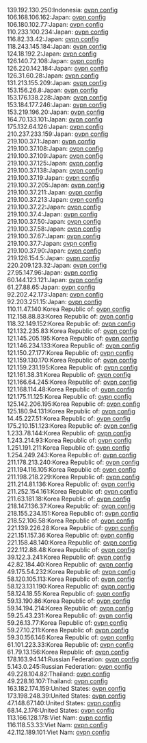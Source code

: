 139.192.130.250:Indonesia: [ovpn config](vpn/139_192_130_250.ovpn)  
106.168.106.162:Japan: [ovpn config](vpn/106_168_106_162.ovpn)  
106.180.102.77:Japan: [ovpn config](vpn/106_180_102_77.ovpn)  
110.233.100.234:Japan: [ovpn config](vpn/110_233_100_234.ovpn)  
116.82.33.42:Japan: [ovpn config](vpn/116_82_33_42.ovpn)  
118.243.145.184:Japan: [ovpn config](vpn/118_243_145_184.ovpn)  
124.18.192.2:Japan: [ovpn config](vpn/124_18_192_2.ovpn)  
126.140.72.108:Japan: [ovpn config](vpn/126_140_72_108.ovpn)  
126.220.142.184:Japan: [ovpn config](vpn/126_220_142_184.ovpn)  
126.31.60.28:Japan: [ovpn config](vpn/126_31_60_28.ovpn)  
131.213.155.209:Japan: [ovpn config](vpn/131_213_155_209.ovpn)  
153.156.26.8:Japan: [ovpn config](vpn/153_156_26_8.ovpn)  
153.176.138.228:Japan: [ovpn config](vpn/153_176_138_228.ovpn)  
153.184.177.246:Japan: [ovpn config](vpn/153_184_177_246.ovpn)  
153.219.196.20:Japan: [ovpn config](vpn/153_219_196_20.ovpn)  
164.70.133.101:Japan: [ovpn config](vpn/164_70_133_101.ovpn)  
175.132.64.126:Japan: [ovpn config](vpn/175_132_64_126.ovpn)  
210.237.233.159:Japan: [ovpn config](vpn/210_237_233_159.ovpn)  
219.100.37.1:Japan: [ovpn config](vpn/219_100_37_1.ovpn)  
219.100.37.108:Japan: [ovpn config](vpn/219_100_37_108.ovpn)  
219.100.37.109:Japan: [ovpn config](vpn/219_100_37_109.ovpn)  
219.100.37.125:Japan: [ovpn config](vpn/219_100_37_125.ovpn)  
219.100.37.138:Japan: [ovpn config](vpn/219_100_37_138.ovpn)  
219.100.37.19:Japan: [ovpn config](vpn/219_100_37_19.ovpn)  
219.100.37.205:Japan: [ovpn config](vpn/219_100_37_205.ovpn)  
219.100.37.211:Japan: [ovpn config](vpn/219_100_37_211.ovpn)  
219.100.37.213:Japan: [ovpn config](vpn/219_100_37_213.ovpn)  
219.100.37.22:Japan: [ovpn config](vpn/219_100_37_22.ovpn)  
219.100.37.4:Japan: [ovpn config](vpn/219_100_37_4.ovpn)  
219.100.37.50:Japan: [ovpn config](vpn/219_100_37_50.ovpn)  
219.100.37.58:Japan: [ovpn config](vpn/219_100_37_58.ovpn)  
219.100.37.67:Japan: [ovpn config](vpn/219_100_37_67.ovpn)  
219.100.37.7:Japan: [ovpn config](vpn/219_100_37_7.ovpn)  
219.100.37.90:Japan: [ovpn config](vpn/219_100_37_90.ovpn)  
219.126.154.5:Japan: [ovpn config](vpn/219_126_154_5.ovpn)  
220.209.123.32:Japan: [ovpn config](vpn/220_209_123_32.ovpn)  
27.95.147.96:Japan: [ovpn config](vpn/27_95_147_96.ovpn)  
60.144.123.121:Japan: [ovpn config](vpn/60_144_123_121.ovpn)  
61.27.88.65:Japan: [ovpn config](vpn/61_27_88_65.ovpn)  
92.202.42.173:Japan: [ovpn config](vpn/92_202_42_173.ovpn)  
92.203.251.15:Japan: [ovpn config](vpn/92_203_251_15.ovpn)  
110.11.47.140:Korea Republic of: [ovpn config](vpn/110_11_47_140.ovpn)  
112.158.88.83:Korea Republic of: [ovpn config](vpn/112_158_88_83.ovpn)  
118.32.149.152:Korea Republic of: [ovpn config](vpn/118_32_149_152.ovpn)  
121.132.235.83:Korea Republic of: [ovpn config](vpn/121_132_235_83.ovpn)  
121.145.205.195:Korea Republic of: [ovpn config](vpn/121_145_205_195.ovpn)  
121.146.234.133:Korea Republic of: [ovpn config](vpn/121_146_234_133.ovpn)  
121.150.27.177:Korea Republic of: [ovpn config](vpn/121_150_27_177.ovpn)  
121.159.130.170:Korea Republic of: [ovpn config](vpn/121_159_130_170.ovpn)  
121.159.231.195:Korea Republic of: [ovpn config](vpn/121_159_231_195.ovpn)  
121.161.38.31:Korea Republic of: [ovpn config](vpn/121_161_38_31.ovpn)  
121.166.64.245:Korea Republic of: [ovpn config](vpn/121_166_64_245.ovpn)  
121.168.114.48:Korea Republic of: [ovpn config](vpn/121_168_114_48.ovpn)  
121.175.11.125:Korea Republic of: [ovpn config](vpn/121_175_11_125.ovpn)  
125.142.206.195:Korea Republic of: [ovpn config](vpn/125_142_206_195.ovpn)  
125.180.94.131:Korea Republic of: [ovpn config](vpn/125_180_94_131.ovpn)  
14.45.227.51:Korea Republic of: [ovpn config](vpn/14_45_227_51.ovpn)  
175.210.151.123:Korea Republic of: [ovpn config](vpn/175_210_151_123.ovpn)  
1.233.78.144:Korea Republic of: [ovpn config](vpn/1_233_78_144.ovpn)  
1.243.214.93:Korea Republic of: [ovpn config](vpn/1_243_214_93.ovpn)  
1.251.191.211:Korea Republic of: [ovpn config](vpn/1_251_191_211.ovpn)  
1.254.249.243:Korea Republic of: [ovpn config](vpn/1_254_249_243.ovpn)  
211.178.213.240:Korea Republic of: [ovpn config](vpn/211_178_213_240.ovpn)  
211.194.116.105:Korea Republic of: [ovpn config](vpn/211_194_116_105.ovpn)  
211.198.218.229:Korea Republic of: [ovpn config](vpn/211_198_218_229.ovpn)  
211.214.81.136:Korea Republic of: [ovpn config](vpn/211_214_81_136.ovpn)  
211.252.154.161:Korea Republic of: [ovpn config](vpn/211_252_154_161.ovpn)  
211.63.181.18:Korea Republic of: [ovpn config](vpn/211_63_181_18.ovpn)  
218.147.136.37:Korea Republic of: [ovpn config](vpn/218_147_136_37.ovpn)  
218.155.234.151:Korea Republic of: [ovpn config](vpn/218_155_234_151.ovpn)  
218.52.106.58:Korea Republic of: [ovpn config](vpn/218_52_106_58.ovpn)  
221.139.226.28:Korea Republic of: [ovpn config](vpn/221_139_226_28.ovpn)  
221.151.157.36:Korea Republic of: [ovpn config](vpn/221_151_157_36.ovpn)  
221.158.48.140:Korea Republic of: [ovpn config](vpn/221_158_48_140.ovpn)  
222.112.88.48:Korea Republic of: [ovpn config](vpn/222_112_88_48.ovpn)  
39.122.3.241:Korea Republic of: [ovpn config](vpn/39_122_3_241.ovpn)  
42.82.184.40:Korea Republic of: [ovpn config](vpn/42_82_184_40.ovpn)  
49.175.54.232:Korea Republic of: [ovpn config](vpn/49_175_54_232.ovpn)  
58.120.105.113:Korea Republic of: [ovpn config](vpn/58_120_105_113.ovpn)  
58.123.131.190:Korea Republic of: [ovpn config](vpn/58_123_131_190.ovpn)  
58.124.18.55:Korea Republic of: [ovpn config](vpn/58_124_18_55.ovpn)  
59.13.190.86:Korea Republic of: [ovpn config](vpn/59_13_190_86.ovpn)  
59.14.194.214:Korea Republic of: [ovpn config](vpn/59_14_194_214.ovpn)  
59.25.43.231:Korea Republic of: [ovpn config](vpn/59_25_43_231.ovpn)  
59.26.13.77:Korea Republic of: [ovpn config](vpn/59_26_13_77.ovpn)  
59.27.10.211:Korea Republic of: [ovpn config](vpn/59_27_10_211.ovpn)  
59.30.156.146:Korea Republic of: [ovpn config](vpn/59_30_156_146.ovpn)  
61.101.223.33:Korea Republic of: [ovpn config](vpn/61_101_223_33.ovpn)  
61.79.13.156:Korea Republic of: [ovpn config](vpn/61_79_13_156.ovpn)  
178.163.94.141:Russian Federation: [ovpn config](vpn/178_163_94_141.ovpn)  
5.143.0.245:Russian Federation: [ovpn config](vpn/5_143_0_245.ovpn)  
49.228.104.82:Thailand: [ovpn config](vpn/49_228_104_82.ovpn)  
49.228.16.107:Thailand: [ovpn config](vpn/49_228_16_107.ovpn)  
163.182.174.159:United States: [ovpn config](vpn/163_182_174_159.ovpn)  
173.198.248.39:United States: [ovpn config](vpn/173_198_248_39.ovpn)  
47.148.67.140:United States: [ovpn config](vpn/47_148_67_140.ovpn)  
68.14.2.176:United States: [ovpn config](vpn/68_14_2_176.ovpn)  
113.166.128.178:Viet Nam: [ovpn config](vpn/113_166_128_178.ovpn)  
116.118.53.33:Viet Nam: [ovpn config](vpn/116_118_53_33.ovpn)  
42.112.189.101:Viet Nam: [ovpn config](vpn/42_112_189_101.ovpn)  
